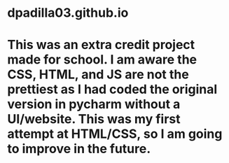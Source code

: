 # dpadilla03.github.io
# This was an extra credit project made for school. I am aware the CSS, HTML, and JS are not the prettiest as I had coded the original version in pycharm without a UI/website. This was my first attempt at HTML/CSS, so I am going to improve in the future.
